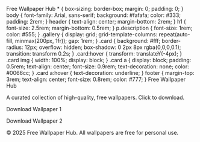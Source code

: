 Free Wallpaper Hub * { box-sizing: border-box; margin: 0; padding: 0; } body { font-family: Arial, sans-serif; background: #fafafa; color: #333; padding: 2rem; } header { text-align: center; margin-bottom: 2rem; } h1 { font-size: 2.5rem; margin-bottom: 0.5rem; } p.description { font-size: 1rem; color: #555; } .gallery { display: grid; grid-template-columns: repeat(auto-fill, minmax(200px, 1fr)); gap: 1rem; } .card { background: #fff; border-radius: 12px; overflow: hidden; box-shadow: 0 2px 8px rgba(0,0,0,0.1); transition: transform 0.2s; } .card:hover { transform: translateY(-4px); } .card img { width: 100%; display: block; } .card a { display: block; padding: 0.5rem; text-align: center; font-size: 0.9rem; text-decoration: none; color: #0066cc; } .card a:hover { text-decoration: underline; } footer { margin-top: 3rem; text-align: center; font-size: 0.8rem; color: #777; } Free Wallpaper Hub 

A curated collection of high-quality, free wallpapers. Click to download.

Download Wallpaper 1 

Download Wallpaper 2 

© 2025 Free Wallpaper Hub. All wallpapers are free for personal use. 
